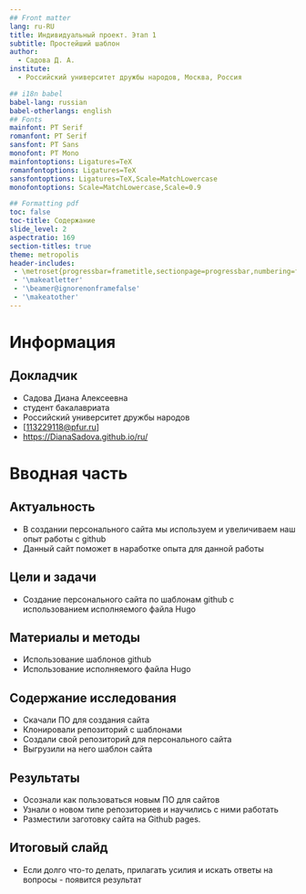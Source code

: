 ```yaml
---
## Front matter
lang: ru-RU
title: Индивидуальный проект. Этап 1
subtitle: Простейший шаблон
author:
  - Cадова Д. А.
institute:
  - Российский университет дружбы народов, Москва, Россия

## i18n babel
babel-lang: russian
babel-otherlangs: english
## Fonts
mainfont: PT Serif
romanfont: PT Serif
sansfont: PT Sans
monofont: PT Mono
mainfontoptions: Ligatures=TeX
romanfontoptions: Ligatures=TeX
sansfontoptions: Ligatures=TeX,Scale=MatchLowercase
monofontoptions: Scale=MatchLowercase,Scale=0.9

## Formatting pdf
toc: false
toc-title: Содержание
slide_level: 2
aspectratio: 169
section-titles: true
theme: metropolis
header-includes:
 - \metroset{progressbar=frametitle,sectionpage=progressbar,numbering=fraction}
 - '\makeatletter'
 - '\beamer@ignorenonframefalse'
 - '\makeatother'
---
```


# Информация

## Докладчик


  * Садова Диана Алексеевна
  * студент бакалавриата
  * Российский университет дружбы народов
  * [113229118@pfur.ru]
  * <https://DianaSadova.github.io/ru/>


# Вводная часть

## Актуальность

- В создании персонального сайта мы используем и увеличиваем наш опыт работы с github
- Данный сайт поможет в наработке опыта для данной работы

## Цели и задачи

- Создание персонального сайта по шаблонам github с использованием исполняемого файла Hugo

## Материалы и методы

- Использование шаблонов github
- Использование исполняемого файла Hugo

## Содержание исследования

- Скачали ПО для создания сайта
- Клонировали репозиторий с шаблонами
- Создали свой репозиторий для персонального сайта
- Выгрузили на него шаблон сайта

## Результаты

- Осознали как пользоваться новым ПО для сайтов
- Узнали о новом типе репозиториев и научились с ними работать
- Разместили заготовку сайта на Github pages.


## Итоговый слайд

- Если долго что-то делать, прилагать усилия и искать ответы на вопросы - появится результат


